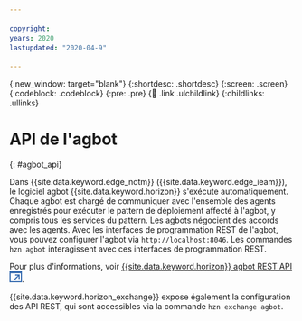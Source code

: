 ```yaml
---

copyright:
years: 2020
lastupdated: "2020-04-9"

---
```


{:new_window: target="blank"}
{:shortdesc: .shortdesc}
{:screen: .screen}
{:codeblock: .codeblock}
{:pre: .pre}
{:child: .link .ulchildlink}
{:childlinks: .ullinks}

# API de l'agbot
{: #agbot_api}

Dans {{site.data.keyword.edge_notm}} ({{site.data.keyword.edge_ieam}}), le logiciel agbot {{site.data.keyword.horizon}} s'exécute automatiquement. Chaque agbot est chargé de communiquer avec l'ensemble des agents enregistrés pour exécuter le pattern de déploiement affecté à l'agbot, y compris tous les services du pattern. Les agbots négocient des accords avec les agents. Avec les interfaces de programmation REST de l'agbot, vous pouvez configurer l'agbot via `http://localhost:8046`. Les commandes `hzn agbot` interagissent avec ces interfaces de programmation REST.

Pour plus d'informations, voir [{{site.data.keyword.horizon}} agbot REST API ![S'ouvre dans un nouvel onglet](../../images/icons/launch-glyph.svg "S'ouvre dans un nouvel onglet")](https://github.com/open-horizon/anax/blob/master/doc/agreement_bot_api.md).

{{site.data.keyword.horizon_exchange}} expose également la configuration des API REST, qui sont accessibles via la commande `hzn exchange agbot`.
